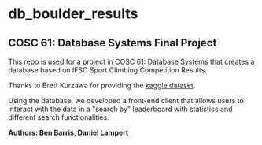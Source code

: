 # db_boulder_results

## COSC 61: Database Systems Final Project

This repo is used for a project in COSC 61: Database Systems that creates a database based on IFSC Sport Climbing Competition Results.

Thanks to Brett Kurzawa for providing the [kaggle dataset](https://www.kaggle.com/datasets/brkurzawa/ifsc-sport-climbing-competition-results).

Using the database, we developed a front-end client that allows users to interact with the data in a "search by" leaderboard with statistics and different search functionalities.

**Authors: Ben Barris, Daniel Lampert**
